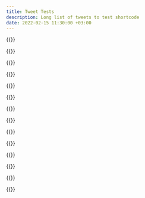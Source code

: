 ```yaml
---
title: Tweet Tests
description: Long list of tweets to test shortcode
date: 2022-02-15 11:30:00 +03:00
---
```


{{<tweet id="1504308123309207552">}}

{{<tweet id="1506383666548822020">}}

{{<tweet id="1499830089952858117">}}

{{<tweet id="1504102594192584705">}}

{{<tweet id="1499780794193166341">}}

{{<tweet id="1499780798941126656">}}

{{<tweet id="1499780803550658567">}}

{{<tweet id="1499780808164397058">}}

{{<tweet id="1509010532652699652">}}

{{<tweet id="1372263069125111810">}}

{{<tweet id="1506451351076839426">}}

{{<tweet id="1493000412042989568">}}

{{<tweet id="1502328683289214979">}}

{{<tweet id="1506960015063625733">}}
